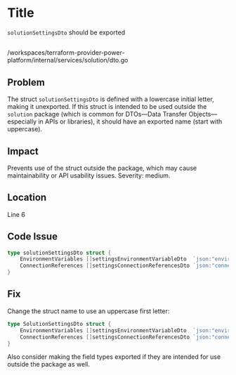 # Title

`solutionSettingsDto` should be exported

##

/workspaces/terraform-provider-power-platform/internal/services/solution/dto.go

## Problem

The struct `solutionSettingsDto` is defined with a lowercase initial letter, making it unexported. If this struct is intended to be used outside the `solution` package (which is common for DTOs—Data Transfer Objects—especially in APIs or libraries), it should have an exported name (start with uppercase).

## Impact

Prevents use of the struct outside the package, which may cause maintainability or API usability issues. Severity: medium.

## Location

Line 6

## Code Issue

```go
type solutionSettingsDto struct {
	EnvironmentVariables []settingsEnvironmentVariableDto  `json:"environmentvariables"`
	ConnectionReferences []settingsConnectionReferencesDto `json:"connectionreferences"`
}
```

## Fix

Change the struct name to use an uppercase first letter:

```go
type SolutionSettingsDto struct {
	EnvironmentVariables []settingsEnvironmentVariableDto  `json:"environmentvariables"`
	ConnectionReferences []settingsConnectionReferencesDto `json:"connectionreferences"`
}
```

Also consider making the field types exported if they are intended for use outside the package as well.
